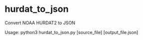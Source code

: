 # hurdat_to_json
Convert NOAA HURDAT2 to JSON

Usage:
python3 hurdat_to_json.py [source_file] [output_file.json]
